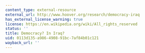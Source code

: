 ```yaml
---
content_type: external-resource
external_url: http://www.hoover.org/research/democracy-iraq
has_external_license_warning: true
license: https://en.wikipedia.org/wiki/All_rights_reserved
status: ''
title: Democracy? In Iraq?
uid: 0113d135-a986-4908-91bc-7af84b01c121
wayback_url: ''
---
```

